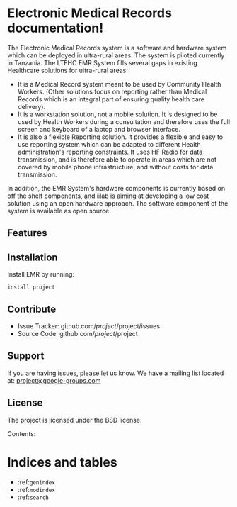 # Electronic Medical Records documentation!

The Electronic Medical Records system is a software and hardware system which can be deployed in ultra-rural areas. The system is piloted currently in Tanzania. The LTFHC EMR System fills several gaps in existing Healthcare solutions for ultra-rural areas:

  - It is a Medical Record system meant to be used by Community Health Workers. (Other solutions focus on reporting rather than Medical Records which is an integral part of ensuring quality health care delivery).
  - It is a workstation solution, not a mobile solution. It is designed to be used by Health Workers during a consultation and therefore uses the full screen and keyboard of a laptop and browser interface.
  - It is also a flexible Reporting solution. It provides a flexible and easy to use reporting system which can be adapted to different Health administration's reporting constraints. It uses HF Radio for data transmission, and is therefore able to operate in areas which are not covered by mobile phone infrastructure, and without costs for data transmission.

In addition, the EMR System's hardware components is currently based on off the shelf components, and iilab is aiming at developing a low cost solution using an open hardware approach. The software component of the system is available as open source.

## Features



## Installation

Install EMR by running:

    install project

## Contribute

- Issue Tracker: github.com/$project/$project/issues
- Source Code: github.com/$project/$project

## Support

If you are having issues, please let us know.
We have a mailing list located at: project@google-groups.com

## License

The project is licensed under the BSD license.

Contents:

# Indices and tables

* :ref:`genindex`
* :ref:`modindex`
* :ref:`search`

